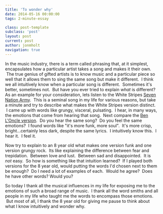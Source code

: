 ```yaml
---
title: 'To wonder why'
date: 2014-05-16 00:00:00 
tags: 2-minute-essay

class: post-template
subclass: 'post'
layout: post
current: post
author: jonmholt
navigation: true
---
```

In the music industry, there is a term called phrasing that, at it simplest, encapsulates how a particular artist takes a song and makes it their own. &nbsp;The true genius of gifted artists is to know music and a particular piece so well that it allows them to sing the same song but make it different. &nbsp;I think we all intuitively know when a particular song is different. &nbsp;Sometimes it's better, sometimes not. &nbsp;But have you ever tried to explain _what_ is different?
<a name="more"></a>
As an example for your consideration, lets listen to the White Stripes [Seven Nation Army](https://www.youtube.com/watch?v=0J2QdDbelmY). &nbsp;This is a seminal song in my life for various reasons, but take a minute and try to describe what makes the White Stripes version distinct. &nbsp;I came up with words like grungy, visceral, pulsating. &nbsp;I hear, in many ways, the emotions that come from hearing that song. &nbsp;Next compare the [Ben L'Oncle version](https://www.youtube.com/watch?v=UDNG4ewIkXk). &nbsp;Do you hear the same song? &nbsp;Do you feel the same emotions? &nbsp;I found words like "it's more funk, more soul". &nbsp;It's more crisp, bright...certainly less dark, despite the same lyrics. &nbsp;I intuitively know this. &nbsp;I hear it. &nbsp;I feel it.

Now try to explain to an 8 year old what makes one version funk and one version grungy rock. &nbsp;Its like explaining the difference between fear and trepidation. &nbsp;Between love and lust. &nbsp;Between sad and disappointed. &nbsp;It is _not_ easy. &nbsp;So how is something like that intuition learned? &nbsp;If I played both versions for the 8 year old, would putting the words I'd chosen next to them be enough? &nbsp;Do I need a lot of examples of each. &nbsp;Would he agree? &nbsp;Does he have other words? Would you? 

So today I thank all the musical influences in my life for exposing me to the emotions of such a broad range of music. &nbsp;I thank all the word smiths and all people in my life who taught me the words to encompass those emotions. &nbsp;But most of all, I thank the 8 year old for giving me pause to think about what I know intuitively and wonder why.
